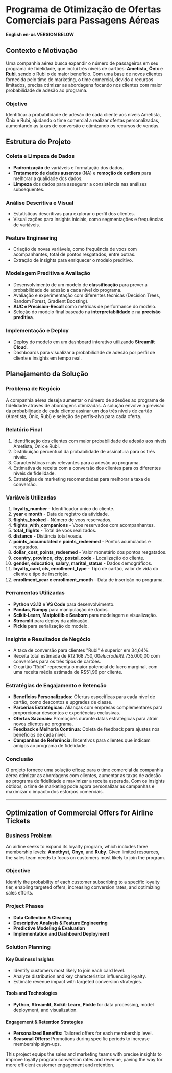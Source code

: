 # Programa de Otimização de Ofertas Comerciais para Passagens Aéreas
**English en-us VERSION BELOW**

## Contexto e Motivação
Uma companhia aérea busca expandir o número de passageiros em seu programa de fidelidade, que inclui três níveis de cartões: **Ametista**, **Ônix** e **Rubi**, sendo o Rubi o de maior benefício. Com uma base de novos clientes fornecida pelo time de marketing, o time comercial, devido a recursos limitados, precisa otimizar as abordagens focando nos clientes com maior probabilidade de adesão ao programa.

### Objetivo
Identificar a probabilidade de adesão de cada cliente aos níveis Ametista, Ônix e Rubi, ajudando o time comercial a realizar ofertas personalizadas, aumentando as taxas de conversão e otimizando os recursos de vendas.

## Estrutura do Projeto

### Coleta e Limpeza de Dados
- **Padronização** de variáveis e formatação dos dados.
- **Tratamento de dados ausentes** (NA) e **remoção de outliers** para melhorar a qualidade dos dados.
- **Limpeza** dos dados para assegurar a consistência nas análises subsequentes.

### Análise Descritiva e Visual
- Estatísticas descritivas para explorar o perfil dos clientes.
- Visualizações para insights iniciais, como segmentações e frequências de variáveis.

### Feature Engineering
- Criação de novas variáveis, como frequência de voos com acompanhantes, total de pontos resgatados, entre outras.
- Extração de insights para enriquecer o modelo preditivo.

### Modelagem Preditiva e Avaliação
- Desenvolvimento de um modelo de **classificação** para prever a probabilidade de adesão a cada nível do programa.
- Avaliação e experimentação com diferentes técnicas (Decision Trees, Random Forest, Gradient Boosting).
- **AUC e Precision-Recall** como métricas de performance do modelo.
- Seleção do modelo final baseado na **interpretabilidade** e na **precisão preditiva**.

### Implementação e Deploy
- Deploy do modelo em um dashboard interativo utilizando **Streamlit Cloud**.
- Dashboards para visualizar a probabilidade de adesão por perfil de cliente e insights em tempo real.

## Planejamento da Solução

### Problema de Negócio
A companhia aérea deseja aumentar o número de adesões ao programa de fidelidade através de abordagens otimizadas. A solução envolve a previsão da probabilidade de cada cliente assinar um dos três níveis de cartão (Ametista, Ônix, Rubi) e seleção de perfis-alvo para cada oferta.

### Relatório Final
1. Identificação dos clientes com maior probabilidade de adesão aos níveis Ametista, Ônix e Rubi.
2. Distribuição percentual da probabilidade de assinatura para os três níveis.
3. Características mais relevantes para a adesão ao programa.
4. Estimativa de receita com a conversão dos clientes para os diferentes níveis de fidelidade.
5. Estratégias de marketing recomendadas para melhorar a taxa de conversão.

### Variáveis Utilizadas
1. **loyalty_number** - Identificador único do cliente.
2. **year** e **month** - Data de registro da atividade.
3. **flights_booked** - Número de voos reservados.
4. **flights_with_companions** - Voos reservados com acompanhantes.
5. **total_flights** - Total de voos realizados.
6. **distance** - Distância total voada.
7. **points_accumulated** e **points_redeemed** - Pontos acumulados e resgatados.
8. **dollar_cost_points_redeemed** - Valor monetário dos pontos resgatados.
9. **country, province, city, postal_code** - Localização do cliente.
10. **gender, education, salary, marital_status** - Dados demográficos.
11. **loyalty_card, clv, enrollment_type** - Tipo de cartão, valor de vida do cliente e tipo de inscrição.
12. **enrollment_year e enrollment_month** - Data de inscrição no programa.

### Ferramentas Utilizadas
- **Python v3.12** e **VS Code** para desenvolvimento.
- **Pandas, Numpy** para manipulação de dados.
- **Scikit-Learn, Matplotlib e Seaborn** para modelagem e visualização.
- **Streamlit** para deploy da aplicação.
- **Pickle** para serialização do modelo.

### Insights e Resultados de Negócio
- A taxa de conversão para clientes "Rubi" é superior em 34,64%.
- Receita total estimada de R$12.168.750,00 e lucro de R$9.735.000,00 com conversões para os três tipos de cartões.
- O cartão "Rubi" representa o maior potencial de lucro marginal, com uma receita média estimada de R$51,96 por cliente.

### Estratégias de Engajamento e Retenção
- **Benefícios Personalizados:** Ofertas específicas para cada nível de cartão, como descontos e upgrades de classe.
- **Parcerias Estratégicas:** Alianças com empresas complementares para proporcionar descontos e experiências exclusivas.
- **Ofertas Sazonais:** Promoções durante datas estratégicas para atrair novos clientes ao programa.
- **Feedback e Melhoria Contínua:** Coleta de feedback para ajustes nos benefícios de cada nível.
- **Campanhas de Referência:** Incentivos para clientes que indicam amigos ao programa de fidelidade.

### Conclusão
O projeto fornece uma solução eficaz para o time comercial da companhia aérea otimizar as abordagens com clientes, aumentar as taxas de adesão ao programa de fidelidade e maximizar a receita esperada. Com os insights obtidos, o time de marketing pode agora personalizar as campanhas e maximizar o impacto dos esforços comerciais.

---

## Optimization of Commercial Offers for Airline Tickets

### Business Problem
An airline seeks to expand its loyalty program, which includes three membership levels: **Amethyst**, **Onyx**, and **Ruby**. Given limited resources, the sales team needs to focus on customers most likely to join the program.

### Objective
Identify the probability of each customer subscribing to a specific loyalty tier, enabling targeted offers, increasing conversion rates, and optimizing sales efforts.

### Project Phases
- **Data Collection & Cleaning**
- **Descriptive Analysis & Feature Engineering**
- **Predictive Modeling & Evaluation**
- **Implementation and Dashboard Deployment**

### Solution Planning
#### Key Business Insights
- Identify customers most likely to join each card level.
- Analyze distribution and key characteristics influencing loyalty.
- Estimate revenue impact with targeted conversion strategies.

#### Tools and Technologies
- **Python, Streamlit, Scikit-Learn, Pickle** for data processing, model deployment, and visualization.

#### Engagement & Retention Strategies
- **Personalized Benefits:** Tailored offers for each membership level.
- **Seasonal Offers:** Promotions during specific periods to increase membership sign-ups.

This project equips the sales and marketing teams with precise insights to improve loyalty program conversion rates and revenue, paving the way for more efficient customer engagement and retention.
